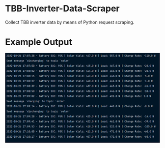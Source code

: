# TBB-Inverter-Data-Scraper
Collect TBB inverter data by means of Python request scraping.
# Example Output
![img.png](example_output.png)